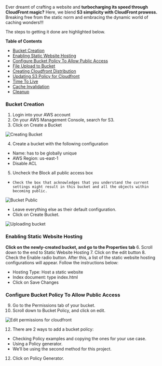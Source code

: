 Ever dreamt of crafting a website and **turbocharging its speed through CloudFront magic?** Here, we blend **S3 simplicity with CloudFront prowess.** Breaking free from the static norm and embracing the dynamic world of caching wonders!!!

The steps to getting it done are highlighted below. 

**Table of Contents**

- [Bucket Creation](#bucket-creation)
- [Enabling Static Website Hosting](#enabling-static-website-hosting) 
- [Configure Bucket Policy To Allow Public Access](#configure-bucket-policy-to-allow-public-access)
- [File Upload to Bucket](#file-upload-to-bucket)
- [Creating Cloudfront Distribution](#creating-cloudfront-distribution)
- [Updating S3 Policy for Cloudfront](#updating-s3-policy-for-cloudfront)
- [Time To Live](#time-to-live)
- [Cache Invalidation](#cache-invalidation)
- [Cleanup](#cleanup)

### Bucket Creation
1. Login into your AWS account
2. On your AWS Management Console, search for S3.
3. Click on Create a Bucket
   
![Creating Bucket](https://github.com/Elizzy01/Deploying-a-Static-Website-using-AWS-S3-and-Cloudfront/assets/98459984/07580a28-114c-494d-a8bb-85babe51948c)

4. Create a bucket with the following configuration
 - Name: has to be globally unique
 - AWS Region: us-east-1
 - Disable ACL
5. Uncheck the Block all public access box
 - `Check the box that acknowledges that you understand the
current settings might result in this bucket and all the objects
within becoming public.`

![Bucket Public](https://github.com/Elizzy01/Deploying-a-Static-Website-using-AWS-S3-and-Cloudfront/assets/98459984/daccee35-1b25-41f1-9e1c-3f734425b37c)

- Leave everything else as their default configuration.
- Click on Create Bucket.

![Uploading bucket](https://github.com/Elizzy01/Deploying-a-Static-Website-using-AWS-S3-and-Cloudfront/assets/98459984/30bd845a-1567-40e0-9916-80d563cfd18b)

### Enabling Static Website Hosting
**Click on the newly-created bucket, and go to the Properties tab**
6. Scroll down to the end to Static Website Hosting
7. Click on the edit button
8. Check the Enable radio button. After this, a list of 
the static website hosting configurations will appear. Follow the instructions below:
 - Hosting Type: Host a static website
 - Index document: type index.html
 - Click on Save Changes

### Configure Bucket Policy To Allow Public Access

9. Go to the Permissions tab of your bucket.
10. Scroll down to Bucket Policy, and click on edit.

![Edit permissions for cloudfront](https://github.com/Elizzy01/Deploying-a-Static-Website-using-AWS-S3-and-Cloudfront/assets/98459984/2dea7443-2be4-4e0c-bbad-dbb56db3e5aa)

12. There are 2 ways to add a bucket policy:

 - Checking Policy examples and copying the ones for your
use case.
 - Using a Policy generator.
- We’ll be using the second method for this project.
12. Click on Policy Generator.
